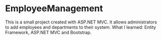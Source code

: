 # EmployeeManagement

This is a small project created with ASP.NET MVC. It allows administrators to add employees and departments to their system.
What I learned: Entity Framework, ASP.NET MVC and Bootstrap.
